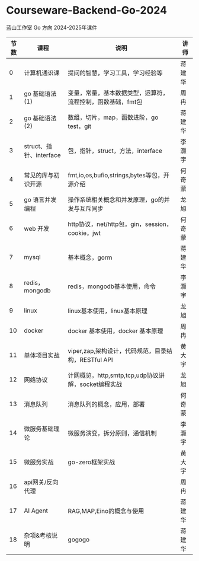 # Courseware-Backend-Go-2024
蓝山工作室 Go 方向 2024-2025年课件


| 节数 | 课程                  | 说明                                      | 讲师   |
| ---- |---------------------|-----------------------------------------| ------ |
| 0    | 计算机通识课              | 提问的智慧，学习工具，学习经验等                        | 蒋建华 |
| 1    | go 基础语法(1)          | 变量，常量，基本数据类型，运算符，流程控制，函数基础，fmt包         | 周冉   |
| 2    | go 基础语法(2)          | 数组，切片，map，函数进阶，go test，git              | 蒋建华 |
| 3    | struct、指针、interface | 包，指针，struct，方法，interface                | 李灏宇 |
| 4    | 常见的库与初识开源           | fmt,io,os,bufio,strings,bytes等包，开源介绍    | 何奇蒙 |
| 5    | go 语言并发编程           | 操作系统相关概念和并发原理，go的并发与互斥同步                | 龙旭   |
| 6    | web 开发              | http协议，net/http包，gin，session，cookie，jwt | 何奇蒙 |
| 7    | mysql               | 基本概念，gorm                               | 蒋建华 |
| 8    | redis，mongodb       | redis，mongodb基本使用，命令                    | 李灏宇 |
| 9    | linux               | linux基本使用，linux基本原理                     | 龙旭   |
| 10   | docker              | docker 基本使用，docker 基本原理                 | 周冉   |
| 11   | 单体项目实战              | viper,zap,架构设计，代码规范，目录结构，RESTful API    | 黄大宇 |
| 12   | 网络协议                | 计网概览，http,smtp,tcp,udp协议讲解，socket编程实战   | 龙旭   |
| 13   | 消息队列                | 消息队列的概念，应用，部署                           | 何奇蒙 |
| 14   | 微服务基础理论             | 微服务演变，拆分原则，通信机制                         | 李灏宇 |
| 15   | 微服务实战               | go-zero框架实战                             | 黄大宇 |
| 16   | api网关/反向代理          |                                         | 周冉   |
| 17   | AI Agent            | RAG,MAP,Eino的概念与使用                      | 蒋建华 |
| 18   | 杂项&考核说明             | gogogo                                  | 蒋建华 |

